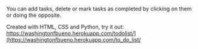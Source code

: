 You can add tasks, delete or mark tasks as completed by clicking on them or doing the opposite.

Created with HTML, CSS and Python, try it out: https://washingtonfbueno.herokuapp.com/todolist/](https://washingtonfbueno.herokuapp.com/to_do_list/
